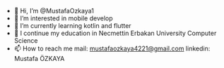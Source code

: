 - 👋 Hi, I’m @MustafaOzkaya1
- 👀 I’m interested in mobile develop
- 🌱 I’m currently learning kotlin and flutter
- 🏫 I continue my education in  Necmettin Erbakan University Computer Science
- 📫 How to reach me mail: mustafaozkaya4221@gmail.com  linkedin: Mustafa ÖZKAYA

<!---
MustafaOzkaya1/MustafaOzkaya1 is a ✨ special ✨ repository because its `README.md` (this file) appears on your GitHub profile.
You can click the Preview link to take a look at your changes.
--->
